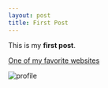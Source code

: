 ```yaml
---
layout: post
title: First Post
---
```


This is my **first post**.

[One of my favorite websites](https://www.moes.com/)

![profile](https://nicholasbranch.github.io/NicholasBranch/images/profile.jpg)
